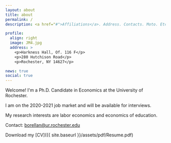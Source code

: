 ```yaml
---
layout: about
title: about
permalink: /
description: <a href="#">Affiliations</a>. Address. Contacts. Moto. Etc.

profile:
  align: right
  image: JM4.jpg
  address: >
    <p>Harkness Hall, Of. 116 F</p>
    <p>280 Hutchison Road</p>
    <p>Rochester, NY 14627</p>

news: true
social: true
---
```


Welcome! I'm a Ph.D. Candidate in Economics at the University of Rochester.

I am on the 2020-2021 job market and will be available for interviews. 

My research interests are labor economics and economics of education.

Contact: <a href="mailto:borellan@ur.rochester.edu">borellan@ur.rochester.edu</a>

Download my [CV]({{ site.baseurl }}/assets/pdf/Resume.pdf)



